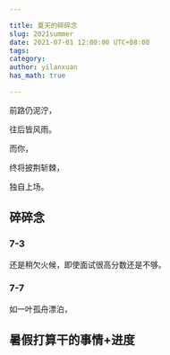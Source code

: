 ```yaml
---

title: 夏天的碎碎念
slug: 2021summer
date: 2021-07-01 12:00:00 UTC+08:00
tags: 
category: 
author: yilanxuan
has_math: true

---
```


前路仍泥泞，

往后皆风雨。 

而你，

终将披荆斩棘，

独自上场。

<!-- TEASER_END:  -->

## 碎碎念

### 7-3

还是稍欠火候，即使面试很高分数还是不够。

### 7-7

如一叶孤舟漂泊，

## 暑假打算干的事情+进度

